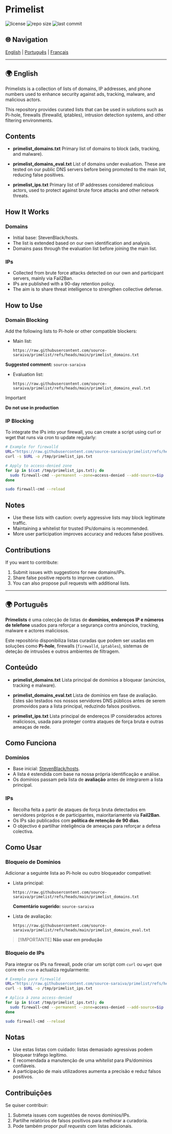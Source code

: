 # Primelist

![license](https://img.shields.io/github/license/source-saraiva/primelist)  ![repo size](https://img.shields.io/github/repo-size/source-saraiva/primelist) ![last commit](https://img.shields.io/github/last-commit/source-saraiva/primelist)


## 🌐 Navigation
[English](#-english) | [Português](#-português) | [Français](#-français)

---

## 🌍 English
Primelists is a collection of lists of domains, IP addresses, and phone numbers used to enhance security against ads, tracking, malware, and malicious actors.

This repository provides curated lists that can be used in solutions such as Pi-hole, firewalls (firewalld, iptables), intrusion detection systems, and other filtering environments.

## Contents
* **primelist_domains.txt**
Primary list of domains to block (ads, tracking, and malware).

* **primelist_domains_eval.txt**
List of domains under evaluation. These are tested on our public DNS servers before being promoted to the main list, reducing false positives.

* **primelist_ips.txt**
Primary list of IP addresses considered malicious actors, used to protect against brute force attacks and other network threats.

## How It Works

### Domains

* Initial base: StevenBlack/hosts.
* The list is extended based on our own identification and analysis.
* Domains pass through the evaluation list before joining the main list.

### IPs

* Collected from brute force attacks detected on our own and participant servers, mainly via Fail2Ban.
* IPs are published with a 90-day retention policy.
* The aim is to share threat intelligence to strengthen collective defense.

## How to Use

### Domain Blocking
Add the following lists to Pi-hole or other compatible blockers:

* Main list:
  ```
  https://raw.githubusercontent.com/source-saraiva/primelist/refs/heads/main/primelist_domains.txt
  ```
**Suggested comment:** `source-saraiva`

* Evaluation list:
  ```
  https://raw.githubusercontent.com/source-saraiva/primelist/refs/heads/main/primelist_domains_eval.txt
  ```
>[!IMPORTANT]
>**Do not use in production**

### IP Blocking
To integrate the IPs into your firewall, you can create a script using curl or wget that runs via cron to update regularly:
```bash
# Example for firewalld
URL="https://raw.githubusercontent.com/source-saraiva/primelist/refs/heads/main/primelist_ips.txt"
curl -s $URL -o /tmp/primelist_ips.txt

# Apply to access-denied zone
for ip in $(cat /tmp/primelist_ips.txt); do
  sudo firewall-cmd --permanent --zone=access-denied --add-source=$ip
done

sudo firewall-cmd --reload
```
## Notes
* Use these lists with caution: overly aggressive lists may block legitimate traffic.
* Maintaining a whitelist for trusted IPs/domains is recommended.
* More user participation improves accuracy and reduces false positives.

## Contributions

If you want to contribute:
1. Submit issues with suggestions for new domains/IPs.
2. Share false positive reports to improve curation.
3. You can also propose pull requests with additional lists.

---

## 🌍 Português
**Primelists** é uma colecção de listas de **domínios, endereços IP e números de telefone** usados para reforçar a segurança contra anúncios, tracking, malware e actores maliciosos.

Este repositório disponibiliza listas curadas que podem ser usadas em soluções como **Pi-hole**, firewalls (`firewalld`, `iptables`), sistemas de deteção de intrusões e outros ambientes de filtragem.

## Conteúdo

* **primelist\_domains.txt**
  Lista principal de domínios a bloquear (anúncios, tracking e malware).

* **primelist\_domains\_eval.txt**
  Lista de domínios em fase de avaliação. Estes são testados nos nossos servidores DNS públicos antes de serem promovidos para a lista principal, reduzindo falsos positivos.

* **primelist\_ips.txt**
  Lista principal de endereços IP considerados actores maliciosos, usada para proteger contra ataques de força bruta e outras ameaças de rede.

## Como Funciona

### Domínios

* Base inicial: [StevenBlack/hosts](https://raw.githubusercontent.com/StevenBlack/hosts/master/hosts).
* A lista é estendida com base na nossa própria identificação e análise.
* Os domínios passam pela lista de **avaliação** antes de integrarem a lista principal.

### IPs

* Recolha feita a partir de ataques de força bruta detectados em servidores próprios e de participantes, maioritariamente via **Fail2Ban**.
* Os IPs são publicados com **política de retenção de 90 dias**.
* O objectivo é partilhar inteligência de ameaças para reforçar a defesa colectiva.
  
## Como Usar

### Bloqueio de Domínios

Adicionar a seguinte lista ao Pi-hole ou outro bloqueador compatível:

* Lista principal:

  ```
  https://raw.githubusercontent.com/source-saraiva/primelist/refs/heads/main/primelist_domains.txt
  ```

  **Comentário sugerido:** `source-saraiva`

* Lista de avaliação:

  ```
  https://raw.githubusercontent.com/source-saraiva/primelist/refs/heads/main/primelist_domains_eval.txt
  ```
>[!IMPORTANTE]
>**Não usar em produção**

### Bloqueio de IPs

Para integrar os IPs na firewall, pode criar um script com `curl` ou `wget` que corre em `cron` e actualiza regularmente:

```bash
# Exemplo para firewalld
URL="https://raw.githubusercontent.com/source-saraiva/primelist/refs/heads/main/primelist_ips.txt"
curl -s $URL -o /tmp/primelist_ips.txt

# Aplica à zona access-denied
for ip in $(cat /tmp/primelist_ips.txt); do
  sudo firewall-cmd --permanent --zone=access-denied --add-source=$ip
done

sudo firewall-cmd --reload
```
## Notas

* Use estas listas com cuidado: listas demasiado agressivas podem bloquear tráfego legítimo.
* É recomendada a manutenção de uma *whitelist* para IPs/domínios confiáveis.
* A participação de mais utilizadores aumenta a precisão e reduz falsos positivos.

## Contribuições

Se quiser contribuir:
1. Submeta issues com sugestões de novos domínios/IPs.
2. Partilhe relatórios de falsos positivos para melhorar a curadoria.
3. Pode também propor *pull requests* com listas adicionais.
